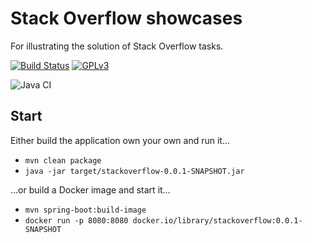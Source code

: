 # Stack Overflow showcases
For illustrating the solution of Stack Overflow tasks.

[![Build
Status](https://travis-ci.org/mle-enso/stackoverflow.svg?branch=master)](https://travis-ci.org/mle-enso/stackoverflow)
[![GPLv3](https://img.shields.io/badge/licence-GPLv3-brightgreen.svg)](http://www.gnu.org/licenses/gpl-3.0.html)

![Java CI](https://github.com/mle-enso/stackoverflow/workflows/Java%20CI/badge.svg?branch=master)


## Start

Either build the application own your own and run it…

* `mvn clean package`
* `java -jar target/stackoverflow-0.0.1-SNAPSHOT.jar`

…or build a Docker image and start it…

* `mvn spring-boot:build-image`
* `docker run -p 8080:8080 docker.io/library/stackoverflow:0.0.1-SNAPSHOT`
